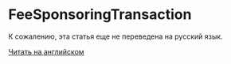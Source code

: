 # FeeSponsoringTransaction

К сожалению, эта статья еще не переведена на русский язык.

[Читать на английском](/ru/ride/structures-transaction-structures/fee-sponsoring-transaction)

